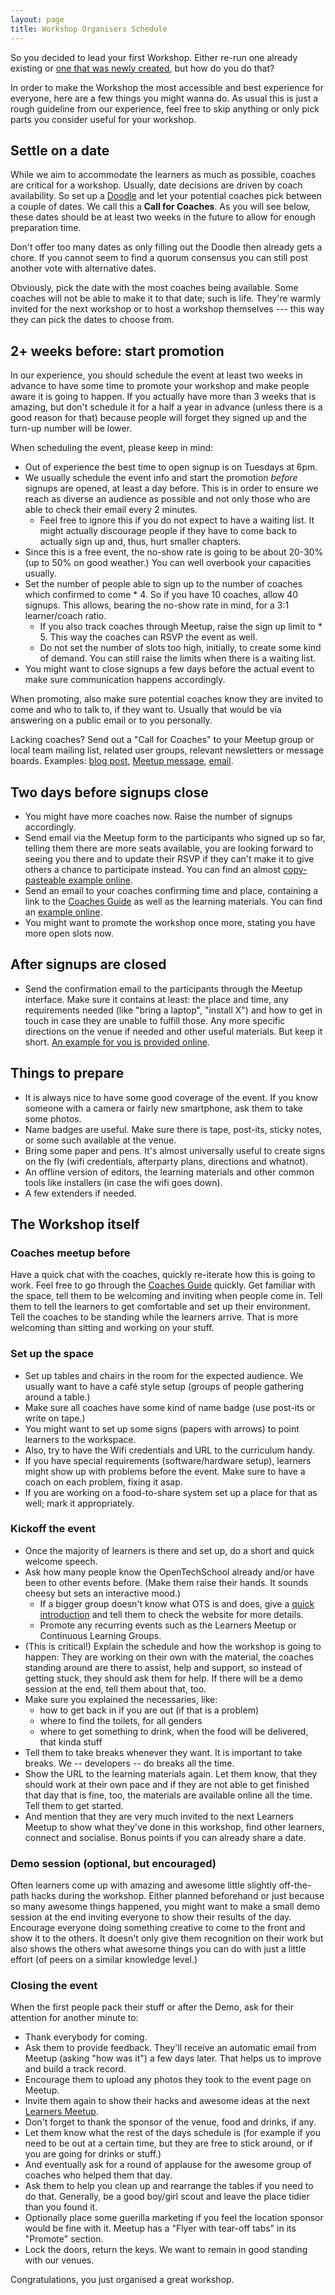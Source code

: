 ```yaml
---
layout: page
title: Workshop Organisers Schedule
---
```


<!-- This guide intentionally repeats some points.  Redundancy is clarity. -->

So you decided to lead your first Workshop. Either re-run one already existing or [one that was newly created](/handbooks/workshops/starting-a-workshop.html), but how do you do that?

In order to make the Workshop the most accessible and best experience for everyone, here are a few things you might wanna do. As usual this is just a rough guideline from our experience, feel free to skip anything or only pick parts you consider useful for your workshop.

## Settle on a date

While we aim to accommodate the learners as much as possible, coaches are critical for a workshop.  Usually, date decisions are driven by coach availability.  So set up a [Doodle](http://doodle.com/) and let your potential coaches pick between a couple of dates.  We call this a **Call for Coaches**.  As you will see below, these dates should be at least two weeks in the future to allow for enough preparation time.

Don't offer too many dates as only filling out the Doodle then already gets a chore.  If you cannot seem to find a quorum consensus you can still post another vote with alternative dates.

Obviously, pick the date with the most coaches being available.  Some coaches will not be able to make it to that date;  such is life.  They're warmly invited for the next workshop or to host a workshop themselves --- this way they can pick the dates to choose from.

## 2+ weeks before: start promotion

In our experience, you should schedule the event at least two weeks in advance to have some time to promote your workshop and make people aware it is going to happen. If you actually have more than 3 weeks that is amazing, but don't schedule it for a half a year in advance (unless there is a good reason for that) because people will forget they signed up and the turn-up number will be lower.

When scheduling the event, please keep in mind:

- Out of experience the best time to open signup is on Tuesdays at 6pm.
- We usually schedule the event info and start the promotion _before_ signups are opened, at least a day before.  This is in order to ensure we reach as diverse an audience as possible and not only those who are able to check their email every 2 minutes.
  * Feel free to ignore this if you do not expect to have a waiting list.  It might actually discourage people if they have to come back to actually sign up and, thus, hurt smaller chapters.
- Since this is a free event, the no-show rate is going to be about 20-30% (up to 50% on good weather.)  You can well overbook your capacities usually.
- Set the number of people able to sign up to the number of coaches which confirmed to come * 4.  So if you have 10 coaches, allow 40 signups.  This allows, bearing the no-show rate in mind, for a 3:1 learner/coach ratio.
  * If you also track coaches through Meetup, raise the sign up limit to * 5.  This way the coaches can RSVP the event as well.
  * Do not set the number of slots too high, initially, to create some kind of demand.  You can still raise the limits when there is a waiting list.
- You might want to close signups a few days before the actual event to make sure communication happens accordingly.

When promoting, also make sure potential coaches know they are invited to come and who to talk to, if they want to. Usually that would be via answering on a public email or to you personally.

Lacking coaches?  Send out a "Call for Coaches" to your Meetup group or local team mailing list, related user groups, relevant newsletters or message boards.  Examples: [blog post](http://blog.opentechschool.org/2013/04/call-for-coaches-hackathon-for-kids.html), [Meetup message](http://www.meetup.com/opentechschool-zurich/messages/boards/thread/34200822), [email](https://groups.google.com/a/opentechschool.org/d/msg/coaches.python/PUM1h_kThQE/uSOkqiDJJYUJ).

## Two days before signups close
- You might have more coaches now. Raise the number of signups accordingly.
- Send email via the Meetup form to the participants who signed up so far, telling them there are more seats available, you are looking forward to seeing you there and to update their RSVP if they can't make it to give others a chance to participate instead. You can find an almost [copy-pasteable example online](/handbooks/workshops/example-before-closing.html).
- Send an email to your coaches confirming time and place, containing a link to the [Coaches Guide](http://opentechschool.github.io/slides/presentations/coaching/) as well as the learning materials. You can find an [example online](/handbooks/workshops/example-coaches-mail.html).
- You might want to promote the workshop once more, stating you have more open slots now.

## After signups are closed
- Send the confirmation email to the participants through the Meetup interface. Make sure it contains at least: the place and time, any requirements needed (like "bring a laptop", "install X") and how to get in touch in case they are unable to fulfill those.  Any more specific directions on the venue if needed and other useful materials. But keep it short. [An example for you is provided online](/handbooks/workshops/example-after-closing.html).

## Things to prepare
- It is always nice to have some good coverage of the event.  If you know someone with a camera or fairly new smartphone, ask them to take some photos.
- Name badges are useful.  Make sure there is tape, post-its, sticky notes, or some such available at the venue.
- Bring some paper and pens.  It's almost universally useful to create signs on the fly (wifi credentials, afterparty plans, directions and whatnot).
- An offline version of editors, the learning materials and other common tools like installers (in case the wifi goes down).
- A few extenders if needed.

## The Workshop itself

### Coaches meetup before
Have a quick chat with the coaches, quickly re-iterate how this is going to work.  Feel free to go through the [Coaches Guide](http://opentechschool.github.io/slides/presentations/coaching/) quickly.  Get familiar with the space, tell them to be welcoming and inviting when people come in. Tell them to tell the learners to get comfortable and set up their environment. Tell the coaches to be standing while the learners arrive. That is more welcoming than sitting and working on your stuff.

### Set up the space
 - Set up tables and chairs in the room for the expected audience.  We usually want to have a café style setup (groups of people gathering around a table.)
 - Make sure all coaches have some kind of name badge (use post-its or write on tape.)
 - You might want to set up some signs (papers with arrows) to point learners to the workspace.
 - Also, try to have the Wifi credentials and URL to the curriculum handy.
 - If you have special requirements (software/hardware setup), learners might show up with problems before the event.  Make sure to have a coach on each problem, fixing it asap.
 - If you are working on a food-to-share system set up a place for that as well;  mark it appropriately.

### Kickoff the event
- Once the majority of learners is there and set up, do a short and quick welcome speech.
- Ask how many people know the OpenTechSchool already and/or have been to other events before.  (Make them raise their hands. It sounds cheesy but sets an interactive mood.)
  * If a bigger group doesn't know what OTS is and does, give a [quick introduction](http://opentechschool.github.io/slides/presentations/about-micro/) and tell them to check the website for more details.
  * Promote any recurring events such as the Learners Meetup or Continuous Learning Groups.
- (This is critical!)  Explain the schedule and how the workshop is going to happen:  They are working on their own with the material, the coaches standing around are there to assist, help and support, so instead of getting stuck, they should ask them for help.  If there will be a demo session at the end, tell them about that, too.
- Make sure you explained the necessaries, like:
  * how to get back in if you are out (if that is a problem)
  * where to find the toilets, for all genders
  * where to get something to drink, when the food will be delivered, that kinda stuff
- Tell them to take breaks whenever they want. It is important to take breaks. We -- developers -- do breaks all the time.
- Show the URL to the learning materials again. Let them know, that they should work at their own pace and if they are not able to get finished that day that is fine, too, the materials are available online all the time. Tell them to get started.
- And mention that they are very much invited to the next Learners Meetup to show what they've done in this workshop, find other learners, connect and socialise.  Bonus points if you can already share a date.

### Demo session (optional, but encouraged)
Often learners come up with amazing and awesome little slightly off-the-path hacks during the workshop. Either planned beforehand or just because so many awesome things happened, you might want to make a small demo session at the end inviting everyone to show their results of the day. Encourage everyone doing something creative to come to the front and show it to the others. It doesn't only give them recognition on their work but also shows the others what awesome things you can do with just a little effort (of peers on a similar knowledge level.)

### Closing the event
When the first people pack their stuff or after the Demo, ask for their attention for another minute to:

- Thank everybody for coming.
- Ask them to provide feedback.  They'll receive an automatic email from Meetup (asking "how was it") a few days later.  That helps us to improve and build a track record.
- Encourage them to upload any photos they took to the event page on Meetup.
- Invite them again to show their hacks and awesome ideas at the next [Learners Meetup](http://www.opentechschool.org/handbooks/learners-meetups.html).
- Don't forget to thank the sponsor of the venue, food and drinks, if any.
- Let them know what the rest of the days schedule is (for example if you need to be out at a certain time, but they are free to stick around, or if you are going for drinks or stuff.)
- And eventually ask for a round of applause for the awesome group of coaches who helped them that day.
- Ask them to help you clean up and rearrange the tables if you need to do that.  Generally, be a good boy/girl scout and leave the place tidier than you found it.
- Optionally place some guerilla marketing if you feel the location sponsor would be fine with it.  Meetup has a "Flyer with tear-off tabs" in its "Promote" section.
- Lock the doors, return the keys.  We want to remain in good standing with our venues.

Congratulations, you just organised a great workshop.
